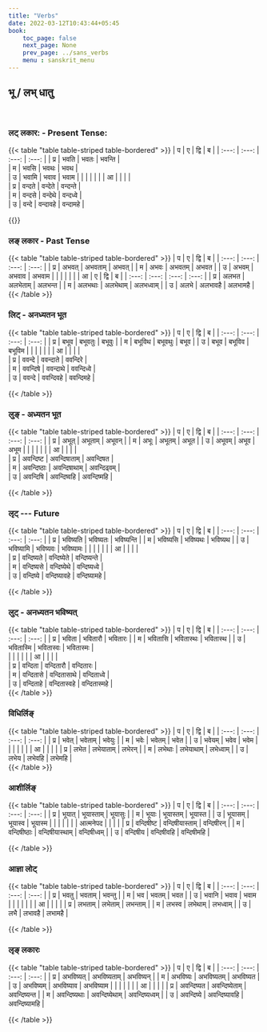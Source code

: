 ```yaml
---
title: "Verbs"
date: 2022-03-12T10:43:44+05:45
book:
    toc_page: false
    next_page: None
    prev_page: ../sans_verbs
    menu : sanskrit_menu
---
```


## भू  / लभ्  धातु

<br/>

###  लट्  लकार:   - Present Tense:

{{< table "table  table-striped table-bordered" >}}
| प | ए     | द्वि  | ब     |
| :---: | :---: | :---: | :---: |
|   प्र   | भवति  | भवतः  | भवन्ति |   
|   म   | भवसि  | भवथः | भवथ  |  
|   उ   | भवामि  | भवाव | भवाम  | 
|       |       |      |      |
| आ |      |       |      |  
|   प्र   | वन्दते   | वन्देते  | वन्दन्ते  |  
|   म   | वन्दसे   | वन्देथे  | वन्दध्वे  |  
|   उ   | वन्दे    | वन्दावहे | वन्दामहे |  

{{</table>}}


### लङ् लकार  - Past Tense 
{{< table "table  table-striped table-bordered" >}}
| प | ए     | द्वि    | ब     |
| :---:   | :---: | :---:  | :---: |
| प्र      | अभवत्  | अभवताम् | अभवत्  |
| म       | अभवः  | अभवतम्  | अभवत  |
| उ       | अभवम्  | अभवाव  | अभवाम |
|       |       |      |       |
| आ | ए      | द्वि    | ब       |
| :---:  | :---:  | :---:  | :---:   |
| प्र     | अलभत   | अलभेताम् | अलभन्त   |
| म      | अलभथाः | अलभेथाम् | अलभध्वाम् |
| उ      | अलभे    | अलभावहै | अलभामहै  |
{{< /table  >}}

### लिट्  - अनध्यतन भूत
{{< table "table  table-striped table-bordered" >}}
| प | ए     | द्वि    | ब     |
| :---:   | :---: | :---:  | :---: |
|  प्र       | बभूव   | बभूवतुः | बभूवुः  |
|  म       | बभूविथ | बभूवथुः | बभूव   |
|  उ       | बभूव   | बभूविव | बभूविम |
|       |       |      |      |
| आ |      |       |      |  
|   प्र   | ववन्दे   | ववन्दाते  | ववन्दिरे  |  
|   म   | ववन्दिषे   | ववन्दाथे  | ववन्दिध्वे  |  
|   उ   | ववन्दे    | ववन्दिवहे | ववन्दिमहे |  


{{< /table  >}}

### लुङ् - अध्यतन भूत
{{< table "table  table-striped table-bordered" >}}
| प   | ए     | द्वि    | ब     |
| :---:   | :---: | :---:  | :---: |
|   प्र     | अभूत्  | अभूताम् | अभूवन् |
|   म     | अभूः  | अभूतम्  | अभूत  |
|   उ     | अभूवम् | अभूव   | अभूम  |
|       |       |      |      |
| आ |      |       |      |  
|   प्र   | अवन्दिष्ट   | अवन्दिषाताम्  | अवन्दिषत  |  
|   म   | अवन्दिष्ठाः   | अवन्दिषाथाम्  | अवन्दिढ्वम्  |  
|   उ   | अवन्दिषि    | अवन्दिष्वहि | अवन्दिष्महि |  


{{< /table  >}}


###  लृट् --- Future 
{{< table "table  table-striped table-bordered" >}}
| प | ए        | द्वि      | ब     |
| :---:   | :---:  | :---:   | :---: |
|   प्र      | भविष्यति  | भविष्यतः | भविष्यन्ति |
|   म      | भविष्यसि  | भविष्यथः | भविष्यथ   |
|   उ      | भविष्यामि | भविष्यवः  | भविष्यामः |
|          |        |        |        |
| आ   |        |        |       |  
|   प्र   | वन्दिष्यते   | वन्दिष्येते  | वन्दिष्यन्ते  |  
|   म   | वन्दिष्यसे   | वन्दिष्येथे  | वन्दिष्यध्वे  |  
|   उ   | वन्दिष्ये    | वन्दिष्यावहे | वन्दिष्यामहे |  

{{< /table  >}}


###  लुट् - अनध्यतन  भविष्यत्
{{< table "table  table-striped table-bordered" >}}
| प | ए        | द्वि    | ब     |
| :---: | :---:  | :---:   | :---:  |
|   प्र    | भविता    | भवितारौ  | भवितारः  |
|   म    | भवितासि  | भवितास्थः | भवितास्थ  |
|   उ    | भवितास्मि | भवितास्वः | भवितास्मः |	
|         |        |        |        |
| आ |      |       |      |  
|   प्र   | वन्दिता   | वन्दितारौ  | वन्दितारः  |  
|   म   | वन्दितासे   | वन्दितासाथे  | वन्दिताध्वे  |  
|   उ   | वन्दिताहे    | वन्दितास्वहे | वन्दितास्महे |  
{{< /table  >}}



###  विधिर्लिङ्
{{< table "table  table-striped table-bordered" >}}
| प | ए     | द्वि     | ब      |
| :---:   | :---: | :---:   | :---:  |
|    प्र     | भवेत्   | भवेताम्   | भवेयुः   |
|    म     | भवेः   | भवेतम्    | भवेत    |
|    उ     | भवेयम्  | भवेव     | भवेम    |
|         |       |         |        |
| आ |       |         |        |
|   प्र      | लभेत   | लभेयाताम् | लभेरन्   |
|   म      | लभेथाः | लभेयाथाम् | लभेध्वाम् |
|   उ      | लभेय   | लभेवहि   | लभेमहि  |	
{{< /table  >}}

### आशीर्लिङ्

{{< table "table  table-striped table-bordered" >}}
| प | ए     | द्वि     | ब      |
| :---:   | :---: | :---:   | :---:  |
|   प्र      | भूयात्  | भूयास्ताम् | भूयासुः |
|   म      | भूयाः  | भूयास्तम्  | भूयास्त |
|   उ      | भूयासम् | भूयास्व   | भूयास्म |
|         |       |         |        |
| आत्मनेपद  |       |         |        |
|   प्र      | वन्दिषीष्ट   | वन्दिषीयास्ताम् | वन्दिषीरन्   |
|   म      | वन्दिषीष्ठाः | वन्दिषीयास्थाम् | वन्दिषीध्वम् |
|   उ      | वन्दिषीय   | वन्दिषीवहि   | वन्दिषीमहि  |	

{{< /table  >}}


### आज्ञा लोट् 

{{< table "table  table-striped table-bordered" >}}
| प | ए     | द्वि     | ब      |
| :---:   | :---: | :---:   | :---:  |
|   प्र      | भवतु   | भवताम् | भवन्तु   |
|   म      | भव    | भवतम्  | भवत    |
|   उ      | भवानि | भवाव  | भवाम   |
|         |       |       |        |
| आ  |       |       |        |
|    प्र     | लभताम् | लभेताम् | लभन्ताम् |
|    म     | लभस्व  | लभेथाम् | लभध्वाम् |
|    उ     | लभै    | लभावहै | लभामहै  |

{{< /table  >}}


### लृङ् लकारः 

{{< table "table  table-striped table-bordered" >}}
| प | ए     | द्वि        | ब        |
| :---:  | :---: | :---:    | :---:    |
|   प्र    | अभविष्यत् | अभविष्यताम्  | अभविष्यन्  |
|   म    | अभविष्यः  | अभविष्यतम्  | अभविष्यत  |
|   उ    | अभविष्यम्  | अभविष्याव   | अभविष्याम |
|        |         |          |        |
| आ  |         |           |        |
|    प्र    | अवन्दिष्यत  | अवन्दिष्येताम्  | अवन्दिष्यन्त   |
|    म    | अवन्दिष्यथाः | अवन्दिष्येथाम्  | अवन्दिष्यध्वम्  |
|    उ    | अवन्दिष्ये   | अवन्दिष्यावहि  | अवन्दिष्यामहि  |

{{< /table  >}}


